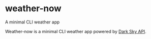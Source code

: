 # weather-now
A minimal CLI weather app


Weather-now is a minimal CLI weather app powered by [Dark Sky API](https://darksky.net/poweredby/).
